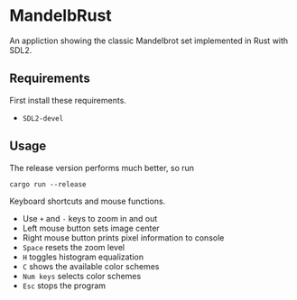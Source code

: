 # MandelbRust

An appliction showing the classic Mandelbrot set implemented in Rust with SDL2.

## Requirements

First install these requirements.

* `SDL2-devel`

## Usage

The release version performs much better, so run

```
cargo run --release
```

Keyboard shortcuts and mouse functions.

* Use `+` and `-` keys to zoom in and out
* Left mouse button sets image center
* Right mouse button prints pixel information to console
* `Space` resets the zoom level
* `H` toggles histogram equalization
* `C` shows the available color schemes
* `Num keys` selects color schemes
* `Esc` stops the program


